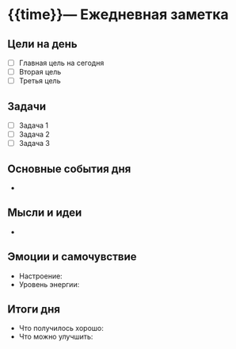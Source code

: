 #  {{time}}— Ежедневная заметка

## Цели на день
- [ ] Главная цель на сегодня
- [ ] Вторая цель
- [ ] Третья цель

## Задачи
- [ ] Задача 1
- [ ] Задача 2
- [ ] Задача 3

## Основные события дня
- 

## Мысли и идеи
- 

## Эмоции и самочувствие
- Настроение: 
- Уровень энергии: 

## Итоги дня
- Что получилось хорошо:
- Что можно улучшить:
